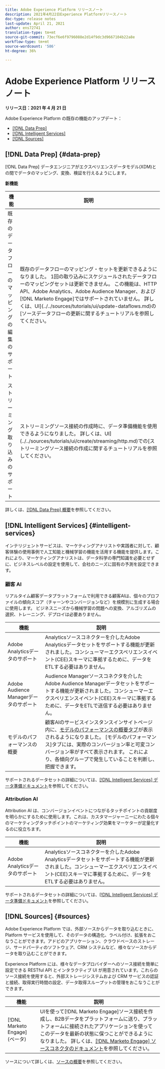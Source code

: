 ```yaml
---
title: Adobe Experience Platform リリースノート
description: 2021年4月22日Experience Platformリリースノート
doc-type: release notes
last-update: April 21, 2021
author: ens72741
translation-type: tm+mt
source-git-commit: 73ecf6e6f9796088e2d14f9dc3d9667104b22a8e
workflow-type: tm+mt
source-wordcount: '586'
ht-degree: 36%

---
```



# Adobe Experience Platform リリースノート

**リリース日：2021 年 4 月 21 日**

Adobe Experience Platform の既存の機能のアップデート：

- [[!DNL Data Prep]](#data-prep)
- [[!DNL Intelligent Services]](#intelligent-services)
- [[!DNL Sources]](#sources)

## [!DNL Data Prep] {#data-prep}

[!DNL Data Prep] データエンジニアがエクスペリエンスデータモデル(XDM)との間でデータのマッピング、変換、検証を行えるようにします。

**新機能**

| 機能 | 説明 |
| ------- | ----------- |
| 既存のデータフローのマッピングの編集のサポート | 既存のデータフローのマッピング・セットを更新できるようになりました。 1回の取り込みにスケジュールされたデータフローのマッピングセットは更新できません。 この機能は、HTTP API、Adobe Analytics、Adobe Audience Manager、および[!DNL Marketo Engage]ではサポートされていません。 詳しくは、UI](../../sources/tutorials/ui/update-dataflows.md)の[ソースデータフローの更新に関するチュートリアルを参照してください。 |
| ストリーミング取り込みのサポート | ストリーミングソース接続の作成時に、データ準備機能を使用できるようになりました。 詳しくは、UI](../../sources/tutorials/ui/create/streaming/http.md)での[ストリーミングソース接続の作成に関するチュートリアルを参照してください。 |

詳しくは、[[!DNL Data Prep] 概要](../../data-prep/home.md)を参照してください。

## [!DNL Intelligent Services] {#intelligent-services}

インテリジェントサービスは、マーケティングアナリストや実践者に対して、顧客体験の使用事例で人工知能と機械学習の機能を活用する機能を提供します。これにより、マーケティングアナリストは、データ科学の専門知識を必要とせずに、ビジネスレベルの設定を使用して、会社のニーズに固有の予測を設定できます。

### 顧客 AI

リアルタイム顧客データプラットフォームで利用できる顧客AIは、個々のプロファイルの傾向スコア（チャーンやコンバージョンなど）を規模別に生成する場合に使用します。 ビジネスニーズから機械学習の問題への変換、アルゴリズムの選択、トレーニング、デプロイは必要ありません。

| 機能 | 説明 |
| ------- | ----------- |
| Adobe Analyticsデータのサポート | Analyticsソースコネクターを介したAdobe Analyticsデータセットをサポートする機能が更新されました。コンシューマーエクスペリエンスイベント(CEE)スキーマに準拠するために、データをETLする必要はありません。 |
| Adobe Audience Managerデータのサポート | Audience Managerソースコネクタを介したAdobe Audience Managerデータセットをサポートする機能が更新されました。コンシューマーエクスペリエンスイベント(CEE)スキーマに準拠するために、データをETLで送信する必要はありません。 |
| モデルのパフォーマンスの概要 | 顧客AIのサービスインスタンスインサイトページ内に、[モデルのパフォーマンスの概要タブ](../../intelligent-services/customer-ai/user-guide/discover-insights.md#performance-metrics)が表示されるようになりました。 [モデルのパフォーマンス]タブには、実際のコンバージョン率と可変コンバージョン率がすべて表示されます。 これにより、各傾向グループで発生していることを判断し、把握できます。 |

サポートされるデータセットの詳細については、[[!DNL Intelligent Services] データ準備ドキュメント](../../intelligent-services/data-preparation.md)を参照してください。

### Attribution AI

Attribution AI は、コンバージョンイベントにつながるタッチポイントの貢献度を明らかにするために使用します。これは、カスタマージャーニーにわたる個々のマーケティングタッチポイントのマーケティング効果をマーケターが定量化するのに役立ちます。

| 機能 | 説明 |
| ------- | ----------- |
| Adobe Analyticsデータのサポート | Analyticsソースコネクターを介したAdobe Analyticsデータセットをサポートする機能が更新されました。コンシューマーエクスペリエンスイベント(CEE)スキーマに準拠するために、データをETLする必要はありません。 |

サポートされるデータセットの詳細については、[[!DNL Intelligent Services] データ準備ドキュメント](../../intelligent-services/data-preparation.md)を参照してください。

## [!DNL Sources] {#sources}

Adobe Experience Platform では、外部ソースからデータを取り込むときに、Platform サービスを使用して、そのデータの構造化、ラベル付け、拡張をおこなうことができます。アドビのアプリケーション、クラウドベースのストレージ、サードパーティのソフトウェア、CRM システムなど、様々なソースからデータを取り込むことができます。

Experience Platform には、様々なデータプロバイダーへのソース接続を簡単に設定できる RESTful API とインタラクティブ UI が用意されています。これらのソース接続を使用すると、外部ストレージシステムおよび CRM サービスの認証と接続、取得実行時間の設定、データ取得スループットの管理をおこなうことができます。

| 機能 | 説明 |
| ------- | ----------- |
| [!DNL Marketo Engage] (ベータ) | UIを使って[!DNL Marketo Engage]ソース接続を作成し、B2Bデータをプラットフォームに送り、プラットフォームに接続されたアプリケーションを使ってこのデータを最新の状態に保つことができるようになりました。 詳しくは、[[!DNL Marketo Engage] ソースコネクタのドキュメント](../../sources/connectors/adobe-applications/marketo/marketo.md)を参照してください。 |

ソースについて詳しくは、[ソースの概要](../../sources/home.md)を参照してください。
